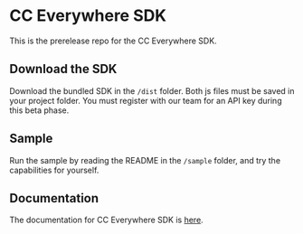 # CC Everywhere SDK

This is the prerelease repo for the CC Everywhere SDK.

## Download the SDK
Download the bundled SDK in the `/dist` folder. Both js files must be saved in your project folder. You must register with our team for an API key during this beta phase.

## Sample
Run the sample by reading the README in the `/sample` folder, and try the capabilities for yourself.

## Documentation
The documentation for CC Everywhere SDK is [here](developer.adobe.com/cc-everywhere).




